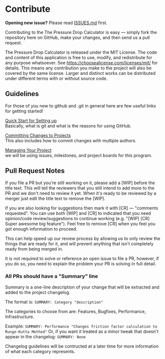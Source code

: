 # Contribute

**Opening new issue?** Please read [ISSUES.md](/.github/ISSUES.md) first.

Contributing to the The Pressure Drop Calculator is easy — simply fork the repository here on GitHub, make your changes, and then send us a pull request.

The Pressure Drop Calculator is released under the MIT License. The code and content of this application is free to use, modify, and redistribute for any purpose whatsoever. See https://choosealicense.com/licenses/mit/ for details.
This means any contribution you make to the project will also be covered by the same license. Larger and distinct works can be distributed under different terms with or without source code.

## Guidelines

For those of you new to github and .git in general here are few useful links for getting started!

[Quick Start for Setting up](https://help.github.com/en/github/getting-started-with-github/quickstart)<br>
Basically, what is git and what is the reasons for using GitHub.

[Committing Changes to Projects](https://help.github.com/en/github/committing-changes-to-your-project)<br>
This also includes how to commit changes with multiple authors.


[Managing Your Project](https://help.github.com/en/github/managing-your-work-on-github)<br>
we will be using issues, milestones, and project boards for this program.

## Pull Request Notes
If you file a PR but you're still working on it, please add a [WIP] before the title text. This will tell the reviewers that you still intend to add more to the PR and we don't need to review it yet. When it's ready to be reviewed by a merger just edit the title text to remove the [WIP].

If you are also looking for suggestions then mark it with [CR] — "comments requested". You can use both [WIP] and [CR] to indicated that you need opinion/code review/suggestions to continue working (e.g. "[WIP] [CR] Super awesome big feature"). Feel free to remove [CR] when you feel you got enough information to proceed.

This can help speed up our review process by allowing us to only review the things that are ready for it, and will prevent anything that isn't completely ready from being merged in.

It is not required to solve or reference an open issue to file a PR, however, if you do so, you need to explain the problem your PR is solving in full detail.

### All PRs should have a "Summary" line
Summary is a one-line description of your change that will be extracted and added to the project changelog.

The format is: ```SUMMARY: Category "description"```

The categories to choose from are: Features, Bugfixes, Performance, Infrastructure.

Example: ```SUMMARY: Performance "Changes friction factor calculation to Runge-Kutta Method"```
Or, if you want it treated as a minor tweak that doesn't appear in the changelog:
```SUMMARY: None```

Changelog guidelines will be contructed at a later time for more information of what each category represents.
